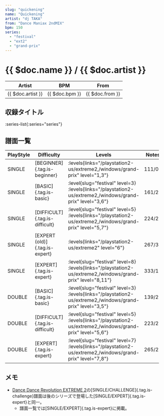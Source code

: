 ```yaml
---
slug: "quickening"
name: "Quickening"
artist: "dj TAKA"
from: "Dance Maniax 2ndMIX"
bpm: 150
series:
  - "festival"
  - "ext2"
  - "grand-prix"
---
```


# {{ $doc.name }} / {{ $doc.artist }}

|Artist|BPM|From|
|------|---|----|
|{{ $doc.artist }}|{{ $doc.bpm }}|{{ $doc.from }}|

## 収録タイトル

:series-list{:series="series"}

## 譜面一覧

|PlayStyle|Difficulty|Levels|Notes|Movie|
|---------|----------|------|-----|-----|
|SINGLE|[BEGINNER]{.tag.is-beginner}| :levels{links="/playstation2-us/extreme2,/windows/grand-prix" level="1,3"}|111/0||
|SINGLE|[BASIC]{.tag.is-basic}|<div class="field is-grouped is-grouped-multiline"> :level{slug="festival" level=3}  :levels{links="/playstation2-us/extreme2,/windows/grand-prix" level="3,6"}</div>|161/24||
|SINGLE|[DIFFICULT]{.tag.is-difficult}|<div class="field is-grouped is-grouped-multiline"> :level{slug="festival" level=5}  :levels{links="/playstation2-us/extreme2,/windows/grand-prix" level="5,7"}</div>|224/25||
|SINGLE|[EXPERT (old)]{.tag.is-expert}| :levels{links="/playstation2-us/extreme2" level="6"}|267/31||
|SINGLE|[EXPERT]{.tag.is-expert}|<div class="field is-grouped is-grouped-multiline"> :level{slug="festival" level=8}  :levels{links="/playstation2-us/extreme2,/windows/grand-prix" level="8,11"}</div>|333/13||
|DOUBLE|[BASIC]{.tag.is-basic}|<div class="field is-grouped is-grouped-multiline"> :level{slug="festival" level=3}  :levels{links="/playstation2-us/extreme2,/windows/grand-prix" level="3,5"}</div>|139/20||
|DOUBLE|[DIFFICULT]{.tag.is-difficult}|<div class="field is-grouped is-grouped-multiline"> :level{slug="festival" level=5}  :levels{links="/playstation2-us/extreme2,/windows/grand-prix" level="5,6"}</div>|223/21||
|DOUBLE|[EXPERT]{.tag.is-expert}|<div class="field is-grouped is-grouped-multiline"> :level{slug="festival" level=7}  :levels{links="/playstation2-us/extreme2,/windows/grand-prix" level="7,8"}</div>|265/21||

## メモ

- [Dance Dance Revolution EXTREME 2](/series/ext2)の[SINGLE/CHALLENGE]{.tag.is-challenge}譜面は後のシリーズで登場した[SINGLE/EXPERT]{.tag.is-expert}と同一。
  - 譜面一覧では[SINGLE/EXPERT]{.tag.is-expert}に掲載。
